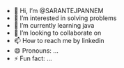 - 👋 Hi, I’m @SARANTEJPANNEM
- 👀 I’m interested in solving problems
- 🌱 I’m currently learning java
- 💞️ I’m looking to collaborate on 
- 📫 How to reach me by linkedin 
- 😄 Pronouns: ...
- ⚡ Fun fact: ...

<!---
SARANTEJPANNEM/SARANTEJPANNEM is a ✨ special ✨ repository because its `README.md` (this file) appears on your GitHub profile.
You can click the Preview link to take a look at your changes.
--->
